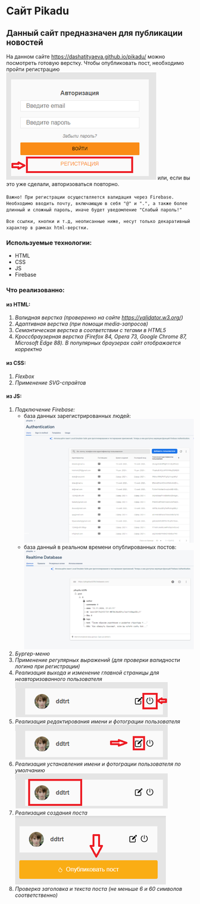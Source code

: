 Сайт Pikadu
=====================

Данный сайт предназначен для публикации новостей
---------------------
На данном сайте <https://dashatityaeva.github.io/pikadu/> можно посмотреть готовую верстку. Чтобы опубликовать пост, необходимо пройти регистрацию ![](signIn.png) или, если вы это уже сделали, авторизоваться повторно.<br/>    
`Важно! При регистрации осуществляется валидация через Firebase. Необходимо вводить почту, включающую в себя "@" и ".", а также более длинный и сложный пароль, иначе будет уведомление "Слабый пароль!"`<br/>

`Все ссылки, кнопки и т.д, неописанные ниже, несут только декаративный характер в рамках html-верстки.`

### Используемые технологии: 

* HTML
* CSS
* JS
* Firebase

### Что реализованно:
#### из HTML:
1. _Валидная верстка (проверенно на сайте <https://validator.w3.org/>)_ 
2. _Адаптивная верстка (при помощи media-запросов)_
3. _Семантическая верстка в соответствии с тегами в HTML5_
4. _Кроссбраузерная верстка (Firefox 84, Opera 73, Google Chrome 87, Microsoft Edge 88). В популярных браузерах сайт отображается корректно_
#### из CSS:
1. _Flexbox_
2. _Применение SVG-спрайтов_
#### из JS:
1. _Подключение Firebase:_
    * база данных зарегистрированных людей:
![база данных зарегистрированных людей](firebase1.png)
    * база данный в реальном времени опублированных постов:
    ![база данный в реальном времени опублированных постов](firebase2.png)
2. _Бургер-меню_
3. _Применение регулярных выражений (для проверки валидности логина при регистрации)_
4. _Реализация выхода и изменение главной страницы для неавторизованного пользователя_<br/> 
![выход](exit.png)
5. _Реализация редактирования имени и фотограции пользователя_<br/> 
![редактирование](edit.png)
6. _Реализация установления имени и фотограции пользователя по умолчанию_<br/> 
![имя и фото пользователя по умолчанию](default.png)
7. _Реализация создания поста_<br/> 
![создание поста](create-post.png)
8. _Проверка заголовка и текста поста (не меньше 6 и 60 символов соответственно)_
